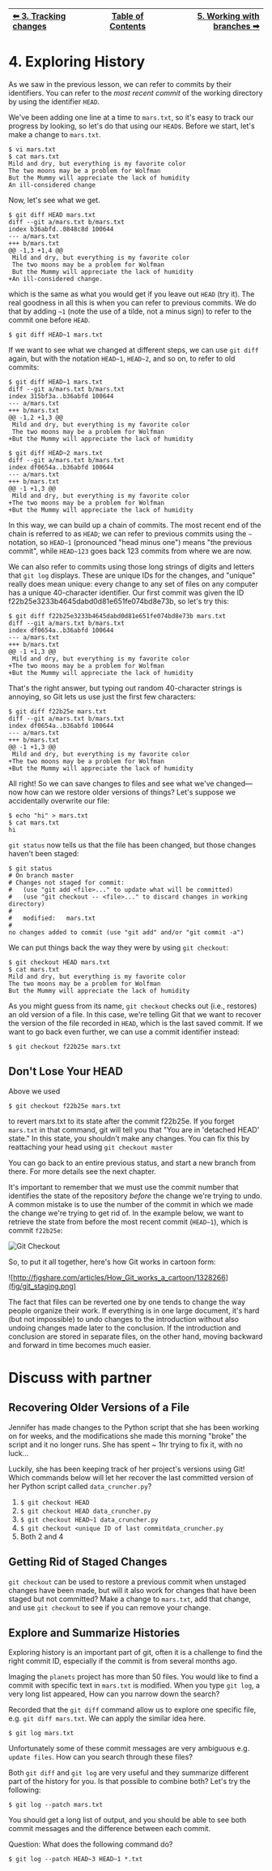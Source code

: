 | [⬅ 3. Tracking changes](03-tracking-changes.md) | [Table of Contents](00-contents.md) | [5. Working with branches ➡](05-branches.md) |
| :---- |:----:| ----:|

# 4. Exploring History

As we saw in the previous lesson, we can refer to commits by their
identifiers.  You can refer to the _most recent commit_ of the working
directory by using the identifier `HEAD`.

We've been adding one line at a time to `mars.txt`, so it's easy to track our
progress by looking, so let's do that using our `HEAD`s.  Before we start,
let's make a change to `mars.txt`.

```
$ vi mars.txt
$ cat mars.txt
Mild and dry, but everything is my favorite color
The two moons may be a problem for Wolfman
But the Mummy will appreciate the lack of humidity
An ill-considered change
```


Now, let's see what we get.

```
$ git diff HEAD mars.txt
diff --git a/mars.txt b/mars.txt
index b36abfd..0848c8d 100644
--- a/mars.txt
+++ b/mars.txt
@@ -1,3 +1,4 @@
 Mild and dry, but everything is my favorite color
 The two moons may be a problem for Wolfman
 But the Mummy will appreciate the lack of humidity
+An ill-considered change.
```


which is the same as what you would get if you leave out `HEAD` (try it).  The
real goodness in all this is when you can refer to previous commits.  We do
that by adding `~1` (note the use of a tilde, not a minus sign) to refer to the commit one before `HEAD`.

```
$ git diff HEAD~1 mars.txt
```

If we want to see what we changed at different steps, we can use `git diff`
again, but with the notation `HEAD~1`, `HEAD~2`, and so on, to refer to old
commits:

```
$ git diff HEAD~1 mars.txt
diff --git a/mars.txt b/mars.txt
index 315bf3a..b36abfd 100644
--- a/mars.txt
+++ b/mars.txt
@@ -1,2 +1,3 @@
 Mild and dry, but everything is my favorite color
 The two moons may be a problem for Wolfman
+But the Mummy will appreciate the lack of humidity
```


```
$ git diff HEAD~2 mars.txt
diff --git a/mars.txt b/mars.txt
index df0654a..b36abfd 100644
--- a/mars.txt
+++ b/mars.txt
@@ -1 +1,3 @@
 Mild and dry, but everything is my favorite color
+The two moons may be a problem for Wolfman
+But the Mummy will appreciate the lack of humidity
```


In this way,
we can build up a chain of commits.
The most recent end of the chain is referred to as `HEAD`;
we can refer to previous commits using the `~` notation,
so `HEAD~1` (pronounced "head minus one")
means "the previous commit",
while `HEAD~123` goes back 123 commits from where we are now.

We can also refer to commits using
those long strings of digits and letters
that `git log` displays.
These are unique IDs for the changes,
and "unique" really does mean unique:
every change to any set of files on any computer
has a unique 40-character identifier.
Our first commit was given the ID
f22b25e3233b4645dabd0d81e651fe074bd8e73b,
so let's try this:

```
$ git diff f22b25e3233b4645dabd0d81e651fe074bd8e73b mars.txt
diff --git a/mars.txt b/mars.txt
index df0654a..b36abfd 100644
--- a/mars.txt
+++ b/mars.txt
@@ -1 +1,3 @@
 Mild and dry, but everything is my favorite color
+The two moons may be a problem for Wolfman
+But the Mummy will appreciate the lack of humidity
```


That's the right answer,
but typing out random 40-character strings is annoying,
so Git lets us use just the first few characters:

```
$ git diff f22b25e mars.txt
diff --git a/mars.txt b/mars.txt
index df0654a..b36abfd 100644
--- a/mars.txt
+++ b/mars.txt
@@ -1 +1,3 @@
 Mild and dry, but everything is my favorite color
+The two moons may be a problem for Wolfman
+But the Mummy will appreciate the lack of humidity
```


All right! So
we can save changes to files and see what we've changed—now how
can we restore older versions of things?
Let's suppose we accidentally overwrite our file:

```
$ echo "hi" > mars.txt
$ cat mars.txt
hi
```


`git status` now tells us that the file has been changed,
but those changes haven't been staged:

```
$ git status
# On branch master
# Changes not staged for commit:
#   (use "git add <file>..." to update what will be committed)
#   (use "git checkout -- <file>..." to discard changes in working directory)
#
#	modified:   mars.txt
#
no changes added to commit (use "git add" and/or "git commit -a")
```


We can put things back the way they were
by using `git checkout`:

```
$ git checkout HEAD mars.txt
$ cat mars.txt
Mild and dry, but everything is my favorite color
The two moons may be a problem for Wolfman
But the Mummy will appreciate the lack of humidity
```


As you might guess from its name,
`git checkout` checks out (i.e., restores) an old version of a file.
In this case,
we're telling Git that we want to recover the version of the file recorded in `HEAD`,
which is the last saved commit.
If we want to go back even further,
we can use a commit identifier instead:

```
$ git checkout f22b25e mars.txt
```


## Don't Lose Your HEAD

Above we used

```
$ git checkout f22b25e mars.txt
```

to revert mars.txt to its state after the commit f22b25e.
If you forget `mars.txt` in that command, git will tell you that "You are in
'detached HEAD' state." In this state, you shouldn't make any changes.
You can fix this by reattaching your head using `git checkout master`

You can go back to an entire previous status, and start a new branch from there. For more details see the next chapter.

It's important to remember that
we must use the commit number that identifies the state of the repository
*before* the change we're trying to undo.
A common mistake is to use the number of
the commit in which we made the change we're trying to get rid of.
In the example below, we want to retrieve the state from before the most
recent commit (`HEAD~1`), which is commit `f22b25e`:

![Git Checkout](fig/git-checkout.png)

So, to put it all together,
here's how Git works in cartoon form:

![http://figshare.com/articles/How_Git_works_a_cartoon/1328266](fig/git_staging.png)


The fact that files can be reverted one by one
tends to change the way people organize their work.
If everything is in one large document,
it's hard (but not impossible) to undo changes to the introduction
without also undoing changes made later to the conclusion.
If the introduction and conclusion are stored in separate files,
on the other hand,
moving backward and forward in time becomes much easier.

# Discuss with partner

## Recovering Older Versions of a File

Jennifer has made changes to the Python script that she has been working on for weeks, and the
modifications she made this morning "broke" the script and it no longer runs. She has spent
~ 1hr trying to fix it, with no luck...

Luckily, she has been keeping track of her project's versions using Git! Which commands below will
let her recover the last committed version of her Python script called
`data_cruncher.py`?

1. `$ git checkout HEAD`
2. `$ git checkout HEAD data_cruncher.py`
3. `$ git checkout HEAD~1 data_cruncher.py`
4. `$ git checkout <unique ID of last commitdata_cruncher.py`
5. Both 2 and 4

## Getting Rid of Staged Changes
`git checkout` can be used to restore a previous commit when unstaged changes have
been made, but will it also work for changes that have been staged but not committed?
Make a change to `mars.txt`, add that change, and use `git checkout` to see if
you can remove your change.

## Explore and Summarize Histories

Exploring history is an important part of git, often it is a challenge to find
the right commit ID, especially if the commit is from several months ago.

Imaging the `planets` project has more than 50 files.
You would like to find a commit with specific text in `mars.txt` is modified.
When you type `git log`, a very long list appeared,
How can you narrow down the search?

Recorded that the `git diff` command allow us to explore one specific file,
e.g. `git diff mars.txt`. We can apply the similar idea here.

```
$ git log mars.txt
```


Unfortunately some of these commit messages are very ambiguous e.g. `update files`.
How can you search through these files?

Both `git diff` and `git log` are very useful and they summarize different part of the history for you.
Is that possible to combine both? Let's try the following:

```
$ git log --patch mars.txt
```


You should get a long list of output, and you should be able to see both commit messages and the difference between each commit.

Question: What does the following command do?

```
$ git log --patch HEAD~3 HEAD~1 *.txt
```
